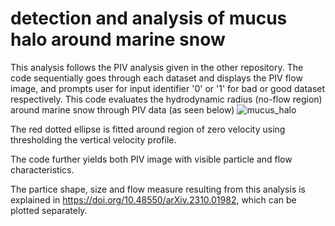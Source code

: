 # detection and analysis of mucus halo around marine snow
This analysis follows the PIV analysis given in the other repository. The code sequentially goes through each dataset and displays the PIV flow image, and prompts user for input identifier '0' or '1' for bad or good dataset respectively. This code evaluates the hydrodynamic radius (no-flow region) around marine snow through PIV data (as seen below)
![mucus_halo](https://github.com/user-attachments/assets/65e518b9-2e4e-44e7-a697-898aadbf81dd)

The red dotted ellipse is fitted around region of zero velocity using thresholding the vertical velocity profile. 

The code further yields both PIV image with visible particle and flow characteristics.

The partice shape, size and flow measure resulting from this analysis is explained in https://doi.org/10.48550/arXiv.2310.01982, which can be plotted separately. 
